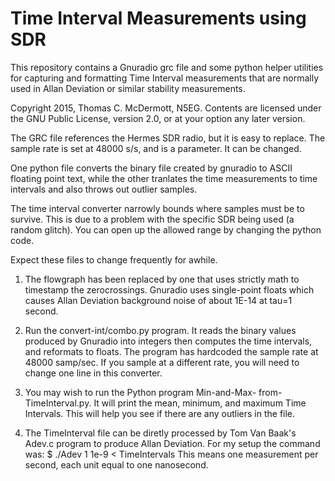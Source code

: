 Time Interval Measurements using SDR
====================================

This repository contains a Gnuradio grc file
and some python helper utilities for capturing
and formatting Time Interval measurements that
are normally used in Allan Deviation or similar
stability measurements.


Copyright 2015, Thomas C. McDermott, N5EG.
Contents are licensed under the GNU Public License,
version 2.0, or at your option any later version.


The GRC file references the Hermes SDR radio,
but it is easy to replace. The sample rate is set
at 48000 s/s, and is a parameter. It can be changed.

One python file converts the binary file created
by gnuradio to ASCII floating point text, while the
other tranlates the time measurements to time
intervals and also throws out outlier samples.

The time interval converter narrowly bounds where
samples must be to survive. This is due to a problem
with the specific SDR being used (a random glitch).
You can open up the allowed range by changing the
python code.

Expect these files to change frequently for awhile.

1. The flowgraph has been replaced by one that uses
strictly math to timestamp the zerocrossings. Gnuradio
uses single-point floats which causes Allan Deviation
background noise of about 1E-14 at tau=1 second.

2. Run the convert-int/combo.py program. It reads the
binary values produced by Gnuradio into integers then
computes the time intervals, and reformats to floats.
The program has hardcoded the sample rate at 48000 samp/sec.
If you sample at a different rate, you will need to change
one line in this converter.

3. You may wish to run the Python program Min-and-Max-
from-TimeInterval.py.  It will print the mean, minimum,
and maximum Time Intervals. This will help you see
if there are any outliers in the file.

4. The TimeInterval file can be diretly processed
by Tom Van Baak's Adev.c program to produce Allan Deviation.
For my setup the command was:
$ ./Adev 1 1e-9 < TimeIntervals
This means one measurement per second, each unit equal to one
nanosecond.

